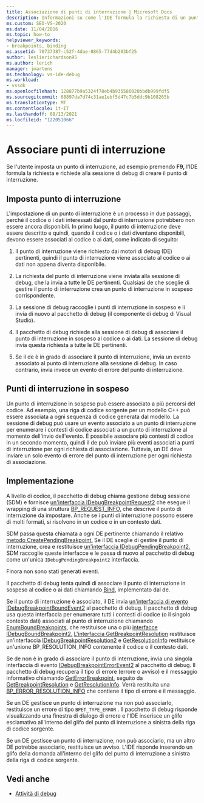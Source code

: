 ```yaml
---
title: Associazione di punti di interruzione | Microsoft Docs
description: Informazioni su come l'IDE formula la richiesta di un punto di interruzione e richiede alla sessione di debug di creare il punto di interruzione quando un utente imposta un punto di interruzione.
ms.custom: SEO-VS-2020
ms.date: 11/04/2016
ms.topic: how-to
helpviewer_keywords:
- breakpoints, binding
ms.assetid: 70737387-c52f-4dae-8865-77d4b203bf25
author: leslierichardson95
ms.author: lerich
manager: jmartens
ms.technology: vs-ide-debug
ms.workload:
- vssdk
ms.openlocfilehash: 128877b9a5324f78eb4b935586020bbdb999fdf5
ms.sourcegitcommit: 68897da7d74c31ae1ebf5d47c7b5ddc9b108265b
ms.translationtype: MT
ms.contentlocale: it-IT
ms.lasthandoff: 08/13/2021
ms.locfileid: "122051066"
---
```

# <a name="bind-breakpoints"></a>Associare punti di interruzione
Se l'utente imposta un punto di interruzione, ad esempio premendo **F9,** l'IDE formula la richiesta e richiede alla sessione di debug di creare il punto di interruzione.

## <a name="set-a-breakpoint"></a>Imposta punto di interruzione
 L'impostazione di un punto di interruzione è un processo in due passaggi, perché il codice o i dati interessati dal punto di interruzione potrebbero non essere ancora disponibili. In primo luogo, il punto di interruzione deve essere descritto e quindi, quando il codice o i dati diventano disponibili, devono essere associati al codice o ai dati, come indicato di seguito:

1. Il punto di interruzione viene richiesto dai motori di debug (DE) pertinenti, quindi il punto di interruzione viene associato al codice o ai dati non appena diventa disponibile.

2. La richiesta del punto di interruzione viene inviata alla sessione di debug, che la invia a tutte le DE pertinenti. Qualsiasi de che sceglie di gestire il punto di interruzione crea un punto di interruzione in sospeso corrispondente.

3. La sessione di debug raccoglie i punti di interruzione in sospeso e li invia di nuovo al pacchetto di debug (il componente di debug di Visual Studio).

4. Il pacchetto di debug richiede alla sessione di debug di associare il punto di interruzione in sospeso al codice o ai dati. La sessione di debug invia questa richiesta a tutte le DE pertinenti.

5. Se il de è in grado di associare il punto di interruzione, invia un evento associato al punto di interruzione alla sessione di debug. In caso contrario, invia invece un evento di errore del punto di interruzione.

## <a name="pending-breakpoints"></a>Punti di interruzione in sospeso
 Un punto di interruzione in sospeso può essere associato a più percorsi del codice. Ad esempio, una riga di codice sorgente per un modello C++ può essere associata a ogni sequenza di codice generata dal modello. La sessione di debug può usare un evento associato a un punto di interruzione per enumerare i contesti di codice associati a un punto di interruzione al momento dell'invio dell'evento. È possibile associare più contesti di codice in un secondo momento, quindi il de può inviare più eventi associati a punti di interruzione per ogni richiesta di associazione. Tuttavia, un DE deve inviare un solo evento di errore del punto di interruzione per ogni richiesta di associazione.

## <a name="implementation"></a>Implementazione
 A livello di codice, il pacchetto di debug chiama gestione debug sessione (SDM) e fornisce [un'interfaccia IDebugBreakpointRequest2](../../extensibility/debugger/reference/idebugbreakpointrequest2.md) che esegue il wrapping di una struttura [BP_REQUEST_INFO,](../../extensibility/debugger/reference/bp-request-info.md) che descrive il punto di interruzione da impostare. Anche se i punti di interruzione possono essere di molti formati, si risolvono in un codice o in un contesto dati.

 SDM passa questa chiamata a ogni DE pertinente chiamando il relativo [metodo CreatePendingBreakpoint.](../../extensibility/debugger/reference/idebugengine2-creatependingbreakpoint.md) Se il DE sceglie di gestire il punto di interruzione, crea e restituisce [un'interfaccia IDebugPendingBreakpoint2.](../../extensibility/debugger/reference/idebugpendingbreakpoint2.md) SDM raccoglie queste interfacce e le passa di nuovo al pacchetto di debug come un'unica `IDebugPendingBreakpoint2` interfaccia.

 Finora non sono stati generati eventi.

 Il pacchetto di debug tenta quindi di associare il punto di interruzione in sospeso al codice o ai dati chiamando [Bind](../../extensibility/debugger/reference/idebugpendingbreakpoint2-bind.md), implementato dal de.

 Se il punto di interruzione è associato, il DE invia [un'interfaccia di evento IDebugBreakpointBoundEvent2](../../extensibility/debugger/reference/idebugbreakpointboundevent2.md) al pacchetto di debug. Il pacchetto di debug usa questa interfaccia per enumerare tutti i contesti di codice (o il singolo contesto dati) associati al punto di interruzione chiamando [EnumBoundBreakpoints](../../extensibility/debugger/reference/idebugbreakpointboundevent2-enumboundbreakpoints.md), che restituisce una o più [interfacce IDebugBoundBreakpoint2.](../../extensibility/debugger/reference/idebugboundbreakpoint2.md) [L'interfaccia GetBreakpointResolution](../../extensibility/debugger/reference/idebugboundbreakpoint2-getbreakpointresolution.md) restituisce un'interfaccia [IDebugBreakpointResolution2](../../extensibility/debugger/reference/idebugbreakpointresolution2.md) e [](../../extensibility/debugger/reference/bp-resolution-info.md) [GetResolutionInfo](../../extensibility/debugger/reference/idebugbreakpointresolution2-getresolutioninfo.md) restituisce un'unione BP_RESOLUTION_INFO contenente il codice o il contesto dati.

 Se de non è in grado di associare il punto di interruzione, invia una singola interfaccia di evento [IDebugBreakpointErrorEvent2](../../extensibility/debugger/reference/idebugbreakpointerrorevent2.md) al pacchetto di debug. Il pacchetto di debug recupera il tipo di errore (errore o avviso) e il messaggio informativo chiamando [GetErrorBreakpoint](../../extensibility/debugger/reference/idebugbreakpointerrorevent2-geterrorbreakpoint.md), seguito da [GetBreakpointResolution](../../extensibility/debugger/reference/idebugerrorbreakpoint2-getbreakpointresolution.md) e [GetResolutionInfo](../../extensibility/debugger/reference/idebugerrorbreakpointresolution2-getresolutioninfo.md). Verrà restituita una [BP_ERROR_RESOLUTION_INFO](../../extensibility/debugger/reference/bp-error-resolution-info.md) che contiene il tipo di errore e il messaggio.

 Se un DE gestisce un punto di interruzione ma non può associarlo, restituisce un errore di tipo `BPET_TYPE_ERROR` . Il pacchetto di debug risponde visualizzando una finestra di dialogo di errore e l'IDE inserisce un glifo esclamativo all'interno del glifo del punto di interruzione a sinistra della riga di codice sorgente.

 Se un DE gestisce un punto di interruzione, non può associarlo, ma un altro DE potrebbe associarlo, restituisce un avviso. L'IDE risponde inserendo un glifo della domanda all'interno del glifo del punto di interruzione a sinistra della riga di codice sorgente.

## <a name="see-also"></a>Vedi anche
- [Attività di debug](../../extensibility/debugger/debugging-tasks.md)
